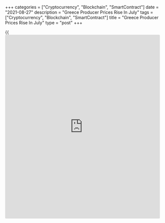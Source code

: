 +++
categories = ["Cryptocurrency", "Blockchain", "SmartContract"]
date = "2021-08-27"
description = "Greece Producer Prices Rise In July"
tags = ["Cryptocurrency", "Blockchain", "SmartContract"]
title = "Greece Producer Prices Rise In July"
type = "post"
+++

{{<iframe id="large-banner" src="https://www.bounty.group/#slide=7.0" width="100%" height="600" scrolling="no" style="border: 0px solid rgb(216, 221, 230); border-radius: 3px;">}}

Greece producer prices increased in July, data from the Hellenic
Statistical Authority showed on Friday.

The producer prices rose 13.0 percent year-on-year in July, following a
12.6 percent increase in June.

On an annual basis, producer prices in the domestic market increased by
10.3 percent and those of non-domestic market gained 22.0 percent in
July.

Among the main industrial groupings, prices for energy accelerated 24.5
percent in July and those of intermediate goods surged 6.7 percent.

Prices for capital goods grew 4.2 percent. Prices for durable goods and
non-durable goods gained 1.0 percent, each.

On a monthly basis, producer prices gained 1.1 percent in July, after a
1.5 percent rise in the prior month.

For comments and feedback [contact](https://www.playgroundfx.com/contact/): editorial@rtt[news](https://www.letsplayfx.com/blog/forex-news-website/).com

[Economic News][1]

 **What parts of the world are seeing the best (and worst) economic
performances lately? Click[here][2] to check out our [Econ Scorecard][2]
and find out! See up-to-the-moment [ranking](https://www.playgroundfx.com/blog/crypto-exchange-ranking/)s for the best and worst
performers in [GDP][3], [unemployment rate][4], [inflation][2] and much
more.**

   1. www.rtt[news](https://www.letsplayfx.com/blog/forex-news-website/).com/Content/EconomicNews.aspx
   2. www.rtt[news](https://www.letsplayfx.com/blog/forex-news-website/).com/economic-scorecard/world-rank/CPI/highest-performance.aspx
   3. www.rtt[news](https://www.letsplayfx.com/blog/forex-news-website/).com/economic-scorecard/world-rank/GDP/highest-performance.aspx
   4. www.rtt[news](https://www.letsplayfx.com/blog/forex-news-website/).com/economic-scorecard/world-rank/unemployment-rate/lowest-performance.aspx